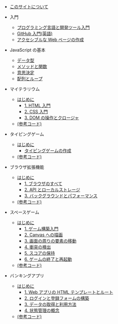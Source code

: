 - [このサイトについて](/.docs/about)

- 入門

	- [プログラミング言語と開発ツール入門](/1-getting-started-lessons/1-intro-to-programming-languages/translations/README.ja)
	- [GitHub 入門(英語)](/1-getting-started-lessons/2-github-basics/)
	- [アクセシブルな Web ページの作成](/1-getting-started-lessons/3-accessibility/translations/README.ja)

- JavaScript の基本

	- [データ型](/2-js-basics/1-data-types/translations/README.ja)
	- [メソッドと関数](/2-js-basics/2-functions-methods/translations/README.ja)
	- [意思決定](/2-js-basics/3-making-decisions/translations/README.ja)
	- [配列とループ](/2-js-basics/4-arrays-loops/translations/README.ja)

- マイテラリウム

	- [はじめに](/3-terrarium/translations/README.ja)
		- [1. HTML 入門](/3-terrarium/1-intro-to-html/translations/README.ja)
		- [2. CSS 入門](/3-terrarium/2-intro-to-css/translations/README.ja)
		- [3. DOM の操作とクロージャ](/3-terrarium/3-intro-to-DOM-and-closures/translations/README.ja)
	- [(参考コード)](https://github.com/microsoft/Web-Dev-For-Beginners/tree/main/3-terrarium/solution)

- タイピングゲーム

	- [はじめに](/4-typing-game/translations/README.ja)
		- [タイピングゲームの作成](/4-typing-game/typing-game/translations/README.ja)
	- [(参考コード)](https://github.com/microsoft/Web-Dev-For-Beginners/tree/main/4-typing-game/solution)

- ブラウザ拡張機能

	- [はじめに](/5-browser-extension/translations/README.ja)
		- [1. ブラウザのすべて](/5-browser-extension/1-about-browsers/translations/README.ja)
		- [2. API とローカルストレージ](/5-browser-extension/2-forms-browsers-local-storage/translations/README.ja)
		- [3. バックグラウンドとパフォーマンス](/5-browser-extension/3-background-tasks-and-performance/translations/README.ja)
	- [(参考コード)](https://github.com/microsoft/Web-Dev-For-Beginners/tree/main/5-browser-extension/solution)

- スペースゲーム

	- [はじめに](/6-space-game/translations/README.ja)
		- [1. ゲーム構築入門](/6-space-game/1-introduction/translations/README.ja)
		- [2. Canvas への描画](/6-space-game/2-drawing-to-canvas/translations/README.ja)
		- [3. 画面の周りの要素の移動](/6-space-game/3-moving-elements-around/translations/README.ja)
		- [4. 衝突の検出](/6-space-game/4-collision-detection/translations/README.ja)
		- [5. スコアの保持](/6-space-game/5-keeping-score/translations/README.ja)
		- [6. ゲームの終了と再起動](/6-space-game/6-end-condition/translations/README.ja)
	- [(参考コード)](https://github.com/microsoft/Web-Dev-For-Beginners/tree/main/6-space-game/solution)

- バンキングアプリ

	- [はじめに](/7-bank-project/translations/README.ja)
		- [1. Web アプリの HTML テンプレートとルート](/7-bank-project/1-template-route/translations/README.ja)
		- [2. ログインと登録フォームの構築](/7-bank-project/2-forms/translations/README.ja)
		- [3. データの取得と利用方法](/7-bank-project/3-data/translations/README.ja)
		- [4. 状態管理の概念](/7-bank-project/4-state-management/translations/README.ja)
	- [(参考コード)](https://github.com/microsoft/Web-Dev-For-Beginners/tree/main/7-bank-project/solution)